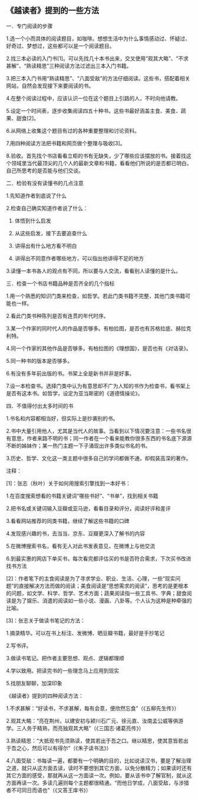 ## 《越读者》提到的一些方法  
一．专门阅读的步骤

1.选一个小而具体的阅读题目，如咖啡。想想生活中为什么事情感动过、怀疑过、好奇过、梦想过，这些都可以是一个阅读题目。

2.找三本必读的入门书[1]。可以先找几十本书出来，交叉使用“观其大略”、“不求甚解”、“熟读精思”三种阅读方法过滤出三本入门书籍。

3.把三本入门书用“熟读精思”、“八面受敌”的方法仔细阅读。这些书，搭配着相关网站，自然会发现接下来要阅读的书。

4.在整个阅读过程中，应该认识一位在这个题目上引路的人，不时向他请教。

5.设定一个时间表，逐步收集阅读四五十种书。这些书最好涵盖主食、美食、蔬果、甜食[2]。

6.从网络上收集这个题目有过的各种重要整理和讨论资料。

7.用四种阅读方法把书籍和网页做个整理与吸收[3]。

8.验收。首先找个书店看看立柜的书有无缺失，少了哪些应该摆放的书。接着找这个领域里当代最顶尖的几个人的最新文章和书籍，看看他们所说的是否都已明白，自己所思考的是否能与他们交谈。

 

二．检验有没有读懂书的几点注意

1.先知道作者到底说了什么

2.检查自己确实知道作者说了什么：

1) 体悟到什么启发

2) 从这些启发，接下去要追查什么

3) 讲得出有什么地方看不明白

4) 讲得出不同意作者哪些地方，可以指出他讲得不足的地方

3.读懂一本书各人的观点有不同，所以要与人交流，看看别人读懂的是什么。

 

三．检查一个书店书籍品种是否齐全的几个指标

1.用一个熟悉的知识门类来检查，如哲学。若此门类书籍不完整，其他门类书籍可能也一样。

2.看此门类书种陈列是否有连贯的年代时序。

3.某一个作家的同时代人的作品是否够多。有柏拉图，是否也有苏格拉底、赫拉克利特。

4.同一个作家的其他作品是否够多。有柏拉图的《理想国》，是否也有《对话录》。

5.同一种书的版本是否够多。

6.有没有多年前出版的书。书架上全是新书并非是好事。

7.设一本检查书。选择门类中认为有意思却不广为人知的书作为检查书，看书架上是否有这本书。如哲学，设定为亚当斯密的《道德情操论》。

 

四．不值得付出太多时间的书

1.书名和内容都相当好，但实际上是抄袭别的书。

2.书中大量引用他人，尤其是当代人的故事。当看到以下情况要注意：一些书名很有意思，作者来路不明的书；同一作者在一个看来能教你很多东西的书名底下源源不断的姊妹作；某一热门主题一下子涌现出许多类似书名的书。

3.历史、哲学、文化这一类主题中很多自己的学问都做不通，却假装高深的著作。

 

注释：

[1]：张志（秋叶）关于如何用搜索引擎找到一本好书：

1.在百度搜索想看的书籍关键词“哪些书好”、“书单”，找到相关书籍

2.把书名或关键词输入豆瓣或亚马逊，看看目录和评分，阅读好评和差评

3.看看网站推荐的同类书籍，继续了解这些书籍的口碑

4.发现感兴趣的书，去当当、京东、豆瓣更深入了解书的内容

5.在微博搜索书名，看有无人对此书发表意见，在微博上与他交流

6.到最实惠的网店下单买书，每次看完都评估买的书是否符合需求，下次买书改进找书方法

[2]：作者笔下的主食阅读是为了寻求学业、职业、生活、心理，一些“现实问题”的直接解决方法而做的阅读；美食阅读是“思想需求的阅读”，思考的是更根本的问题，如文学、科学、哲学、艺术方面；蔬果阅读指一些工具书、字典；甜食阅读是为了娱乐、消遣的阅读如一些小说、漫画、八卦等。个人认为这种是种牵强的比喻。

[3]：张志关于做读书笔记的方法：

1.摘录精华。可以在书上标注、发微博、晒豆瓣书籍，最好是手抄笔记

2.写书评。

3.做读书笔记。把作者主要思想、观点、逻辑都理顺

4.学以致用。把读完书的一些理念马上应用到现实

5.找朋友聊聊，加深印象

《越读者》提到的四种阅读方法：

1.不求甚解：“好读书，不求甚解，每有会意，便欣然忘食”（《五柳先生传》）

2.观其大略：“亮在荆州，以建安初与颍川石广元、徐元直、汝南孟公威等俱游学。三人务于精熟，而亮独观其大略”（《三国志·诸葛亮传》）

3.熟读精思：“大抵观书先须熟读，使其若出于吾之口。继以精思，使其意皆若出于吾之心，然后可以有得尔”（《朱子读书法》）

4.八面受敌：书每读一遍，都要有一个明确的目的，比如说读汉书，要是了解治理之道，就只从这方面去读，读时不要想到其它方面，以免分散精力；如果读时还有其它方面的感受，那就再从这一方面读一次。例如，要从该书中了解官制，就从这方面再读一次。多读几遍则每个主题都很精通。“而他日学成，八面受敌，与涉猎者不可同日而语也”（《又答王庠书》）
